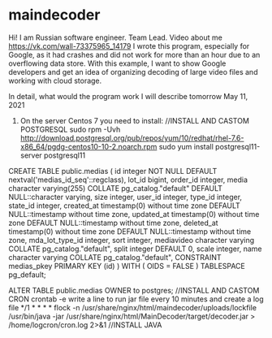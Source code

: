 # maindecoder
Hi! I am Russian software engineer. Team Lead. Video about me https://vk.com/wall-73375965_14179 I wrote this program, especially for Google, as it had crashes and did not work for more than an hour due to an overflowing data store. With this example, I want to show Google developers and get an idea of organizing decoding of large video files and working with cloud storage.

In detail, what would the program work I will describe tomorrow May 11, 2021

1. On the server Centos 7 you need to install:
//INSTALL AND CASTOM POSTGRESQL
sudo rpm -Uvh  http://download.postgresql.org/pub/repos/yum/10/redhat/rhel-7.6-x86_64/pgdg-centos10-10-2.noarch.rpm
sudo yum install postgresql11-server postgresql11

CREATE TABLE public.medias
(
    id integer NOT NULL DEFAULT nextval('medias_id_seq'::regclass),
    lot_id bigint,
    order_id integer,
    media character varying(255) COLLATE pg_catalog."default" DEFAULT NULL::character varying,
    size integer,
    user_id integer,
    type_id integer,
    state_id integer,
    created_at timestamp(0) without time zone DEFAULT NULL::timestamp without time zone,
    updated_at timestamp(0) without time zone DEFAULT NULL::timestamp without time zone,
    deleted_at timestamp(0) without time zone DEFAULT NULL::timestamp without time zone,
    mda_lot_type_id integer,
    sort integer,
    mediavideo character varying COLLATE pg_catalog."default",
    split integer DEFAULT 0,
    scale integer,
    name character varying COLLATE pg_catalog."default",
    CONSTRAINT medias_pkey PRIMARY KEY (id)
)
WITH (
    OIDS = FALSE
)
TABLESPACE pg_default;

ALTER TABLE public.medias
    OWNER to postgres;
//INSTALL AND CASTOM CRON
crontab -e
write a line to run jar file every 10 minutes and create a log file
*/1 * * * * flock -n /usr/share/nginx/html/maindecoder/uploads/lockfile /usr/bin/java -jar /usr/share/nginx/html/MainDecoder/target/decoder.jar > /home/logcron/cron.log 2>&1
//INSTALL JAVA


    
